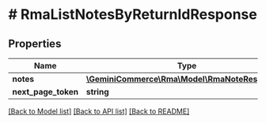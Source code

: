 # # RmaListNotesByReturnIdResponse


## Properties


Name | Type | Description | Notes
------------ | ------------- | ------------- | -------------
**notes**| [**\GeminiCommerce\Rma\Model\RmaNoteResponse[]**](RmaNoteResponse.md) |   | [optional]
**next_page_token**| **string** |   | [optional]


[[Back to Model list]](../../README.md#models) [[Back to API list]](../../README.md#endpoints) [[Back to README]](../../README.md)